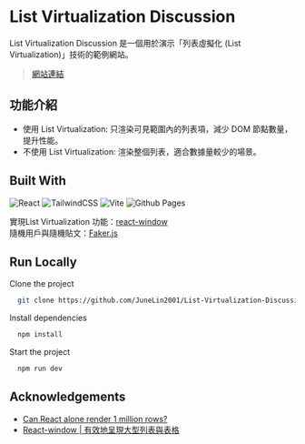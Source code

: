 # List Virtualization Discussion
List Virtualization Discussion 是一個用於演示「列表虛擬化 (List Virtualization)」技術的範例網站。  
> [網站連結](https://junelin2001.github.io/List-Virtualization-Discussion/#/UsingListVirtualization)


## 功能介紹
- 使用 List Virtualization: 只渲染可見範圍內的列表項，減少 DOM 節點數量，提升性能。
- 不使用 List Virtualization: 渲染整個列表，適合數據量較少的場景。

## Built With

![React](https://img.shields.io/badge/react-%2320232a.svg?style=for-the-badge&logo=react&logoColor=%2361DAFB)
![TailwindCSS](https://img.shields.io/badge/tailwindcss-%2338B2AC.svg?style=for-the-badge&logo=tailwind-css&logoColor=white)
![Vite](https://img.shields.io/badge/vite-%23646CFF.svg?style=for-the-badge&logo=vite&logoColor=white)
![Github Pages](https://img.shields.io/badge/github%20pages-121013?style=for-the-badge&logo=github&logoColor=white)

實現List Virtualization 功能：[react-window](https://github.com/bvaughn/react-window)  
隨機用戶與隨機貼文：[Faker.js](https://fakerjs.dev/)


## Run Locally

Clone the project

```bash
  git clone https://github.com/JuneLin2001/List-Virtualization-Discussion.git
```

Install dependencies

```bash
  npm install
```

Start the project

```bash
  npm run dev
```

## Acknowledgements

 - [Can React alone render 1 million rows?](https://www.youtube.com/watch?v=1JoEuJQIJbs&t=94s)
 - [React-window | 有效地呈現大型列表與表格](https://medium.com/%E6%89%8B%E5%AF%AB%E7%AD%86%E8%A8%98/virtualize-long-list-with-react-window-95bac3673a91)

